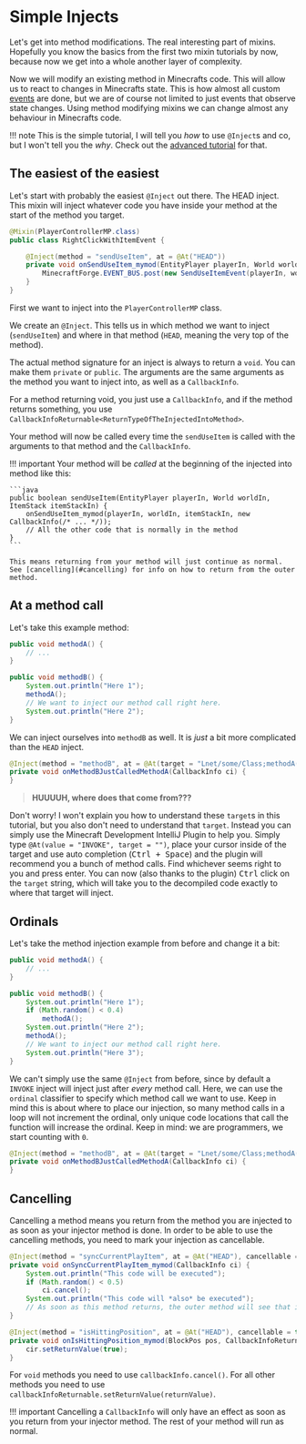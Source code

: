 # Simple Injects

Let's get into method modifications. The real interesting part of mixins. Hopefully you know the basics from the first two mixin tutorials by now, because now we get into a whole another layer of complexity.

Now we will modify an existing method in Minecrafts code. This will allow us to react to changes in Minecrafts state. This is how almost all custom [events](../events.md) are done, but we are of course not limited to just events that observe state changes. Using method modifying mixins we can change almost any behaviour in Minecrafts code.

!!! note
    This is the simple tutorial, I will tell you *how* to use `@Inject`s and co, but I won't tell you the *why*. Check out the [advanced tutorial](./advanced-injects.md) for that.

## The easiest of the easiest

Let's start with probably the easiest `@Inject` out there. The HEAD inject. This mixin will inject whatever code you have inside your method at the start of the method you target.

```java
@Mixin(PlayerControllerMP.class)
public class RightClickWithItemEvent {

    @Inject(method = "sendUseItem", at = @At("HEAD"))
    private void onSendUseItem_mymod(EntityPlayer playerIn, World worldIn, ItemStack itemStackIn, CallbackInfoReturnable<Boolean> cir) {
        MinecraftForge.EVENT_BUS.post(new SendUseItemEvent(playerIn, worldIn, itemStackIn));
    }
}
```

First we want to inject into the `PlayerControllerMP` class.

We create an `@Inject`. This tells us in which method we want to inject (`sendUseItem`) and where in that method (`HEAD`, meaning the very top of the method).

The actual method signature for an inject is always to return a `void`. You can make them `private` or `public`. The arguments are the same arguments as the method you want to inject into, as well as a `CallbackInfo`.

For a method returning void, you just use a `CallbackInfo`, and if the method returns something, you use `CallbackInfoReturnable<ReturnTypeOfTheInjectedIntoMethod>`.

Your method will now be called every time the `sendUseItem` is called with the arguments to that method and the `CallbackInfo`.

!!! important
    Your method will be *called* at the beginning of the injected into method like this: 

    ```java
    public boolean sendUseItem(EntityPlayer playerIn, World worldIn, ItemStack itemStackIn) {
        onSendUseItem_mymod(playerIn, worldIn, itemStackIn, new CallbackInfo(/* ... */));
        // All the other code that is normally in the method
    }
    ```

    This means returning from your method will just continue as normal. See [cancelling](#cancelling) for info on how to return from the outer method.

## At a method call

Let's take this example method:

```java
public void methodA() {
    // ...
}

public void methodB() {
    System.out.println("Here 1");
    methodA();
    // We want to inject our method call right here.
    System.out.println("Here 2");
}
```

We can inject ourselves into `methodB` as well. It is *just* a bit more complicated than the `HEAD` inject.

```java
@Inject(method = "methodB", at = @At(target = "Lnet/some/Class;methodA()V", value = "INVOKE"))
private void onMethodBJustCalledMethodA(CallbackInfo ci) {
}
```

> **HUUUUH, where does that come from???**

Don't worry! I won't explain you how to understand these `target`s in this tutorial, but you also don't need to understand that `target`. Instead you can simply use the Minecraft Development IntelliJ Plugin to help you. Simply type `@At(value = "INVOKE", target = "")`, place your cursor inside of the target and use auto completion (<kbd>Ctrl + Space</kbd>) and the plugin will recommend you a bunch of method calls. Find whichever seems right to you and press enter. You can now (also thanks to the plugin) <kbd>Ctrl</kbd> click on the `target` string, which will take you to the decompiled code exactly to where that target will inject.

## Ordinals

Let's take the method injection example from before and change it a bit:

```java
public void methodA() {
    // ...
}

public void methodB() {
    System.out.println("Here 1");
    if (Math.random() < 0.4)
        methodA();
    System.out.println("Here 2");
    methodA();
    // We want to inject our method call right here.
    System.out.println("Here 3");
}
```

We can't simply use the same `@Inject` from before, since by default a `INVOKE` inject will inject just after *every* method call. Here, we can use the `ordinal` classifier to specify which method call we want to use. Keep in mind this is about where to place our injection, so many method calls in a loop will not increment the ordinal, only unique code locations that call the function will increase the ordinal. Keep in mind: we are programmers, we start counting with `0`.

```java
@Inject(method = "methodB", at = @At(target = "Lnet/some/Class;methodA()V", value = "INVOKE", ordinal = 1))
private void onMethodBJustCalledMethodA(CallbackInfo ci) {
}
```

## Cancelling

Cancelling a method means you return from the method you are injected to as soon as your injector method is done. In order to be able to use the cancelling methods, you need to mark your injection as cancellable.

```java
@Inject(method = "syncCurrentPlayItem", at = @At("HEAD"), cancellable = true)
private void onSyncCurrentPlayItem_mymod(CallbackInfo ci) {
    System.out.println("This code will be executed");
    if (Math.random() < 0.5)
        ci.cancel();
    System.out.println("This code will *also* be executed");
    // As soon as this method returns, the outer method will see that it was cancelled and *also* return
}

@Inject(method = "isHittingPosition", at = @At("HEAD"), cancellable = true)
private void onIsHittingPosition_mymod(BlockPos pos, CallbackInfoReturnable<Boolean> cir) {
    cir.setReturnValue(true);
}
```

For `void` methods you need to use `callbackInfo.cancel()`. For all other methods you need to use `callbackInfoReturnable.setReturnValue(returnValue)`.


!!! important
    Cancelling a `CallbackInfo` will only have an effect as soon as you return from your injector method.
    The rest of your method will run as normal.





